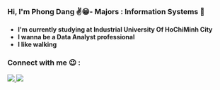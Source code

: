 ### **Hi, I'm Phong Dang ✌😁- Majors : Information Systems 🔄**
- **I'm currently studying at Industrial University Of HoChiMinh City**
- **I wanna be a Data Analyst professional**
- **I like walking**

### **Connect with me 😉 :**
<a href="https://facebook.com/phongdang5652" target="_blank"><img src="https://img.icons8.com/bubbles/50/000000/facebook-new.png"/>
<a href="http://www.linkedin.com/in/phong-dang-a210931b6"><img src="https://img.icons8.com/bubbles/50/000000/linkedin.png"/>



